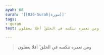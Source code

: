 ```yaml
---
ayah: 68
surah: '[[036-Surah|سورة]]'
tags:
- quran
text: ومن نعمره ننكسه في الخلق ۖ أفلا يعقلون

---
```

> ومن نعمره ننكسه في الخلق ۖ أفلا يعقلون
